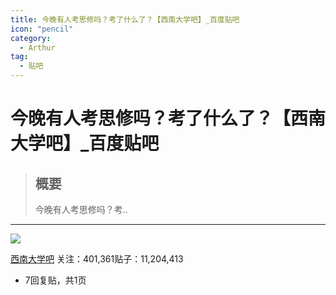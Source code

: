 ```yaml
---
title: 今晚有人考思修吗？考了什么了？【西南大学吧】_百度贴吧
icon: "pencil"
category:
  - Arthur
tag:
  - 贴吧
---
```

# 今晚有人考思修吗？考了什么了？【西南大学吧】_百度贴吧

> ## 概要
> 今晚有人考思修吗？考..

---
[![](https://tiebapic.baidu.com/forum/w%3D150%3Bh%3D150%3Bq%3D80%3B/sign=8b626e2327d9f2d3201120ea99d7e22e/3b292df5e0fe99254ca7389271a85edf8cb1714d.jpg?tbpicau=2023-09-06-05_971ba5976fa938a01730cbe3d809c9d0)](https://tieba.baidu.com/f?kw=%E8%A5%BF%E5%8D%97%E5%A4%A7%E5%AD%A6&ie=utf-8)

[西南大学吧](https://tieba.baidu.com/f?kw=%E8%A5%BF%E5%8D%97%E5%A4%A7%E5%AD%A6&ie=utf-8) [](https://tieba.baidu.com/p/1657885757?pid=20774084949&cid=0#)关注：401,361贴子：11,204,413

-   7回复贴，共1页
